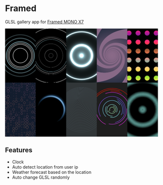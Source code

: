 # Framed

GLSL gallery app for [Framed MONO X7](https://mono.frm.fm/en/shop/)

![](https://raw.githubusercontent.com/Nismit/framed/develop/assets/Circle.png)

## Features

- Clock
- Auto detect location from user ip
- Weather forecast based on the location
- Auto change GLSL randomly
